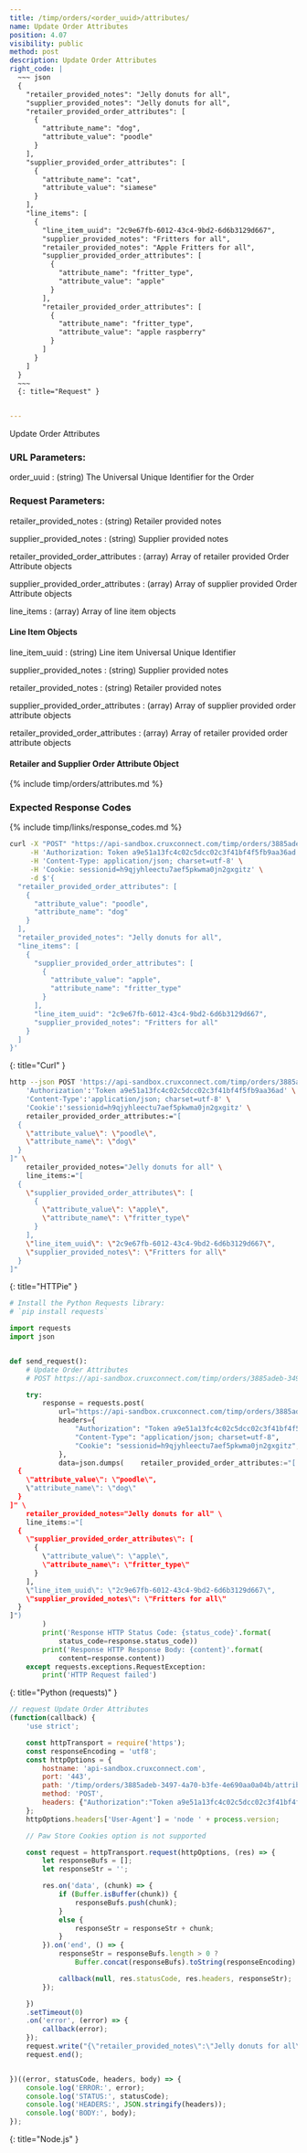 ```yaml
---
title: /timp/orders/<order_uuid>/attributes/
name: Update Order Attributes
position: 4.07
visibility: public
method: post
description: Update Order Attributes
right_code: |
  ~~~ json
  {
    "retailer_provided_notes": "Jelly donuts for all",
    "supplier_provided_notes": "Jelly donuts for all",
    "retailer_provided_order_attributes": [
      {
        "attribute_name": "dog",
        "attribute_value": "poodle"
      }
    ],
    "supplier_provided_order_attributes": [
      {
        "attribute_name": "cat",
        "attribute_value": "siamese"
      }
    ],
    "line_items": [
      {
        "line_item_uuid": "2c9e67fb-6012-43c4-9bd2-6d6b3129d667",
        "supplier_provided_notes": "Fritters for all",
        "retailer_provided_notes": "Apple Fritters for all",
        "supplier_provided_order_attributes": [
          {
            "attribute_name": "fritter_type",
            "attribute_value": "apple"
          }
        ],
        "retailer_provided_order_attributes": [
          {
            "attribute_name": "fritter_type",
            "attribute_value": "apple raspberry"
          }
        ]
      }
    ]
  }
  ~~~
  {: title="Request" }


---
```

Update Order Attributes

### URL Parameters:

order_uuid
: (string) The Universal Unique Identifier for the Order

### Request Parameters:

retailer_provided_notes
: (string) Retailer provided notes

supplier_provided_notes
: (string) Supplier provided notes

retailer_provided_order_attributes
: (array) Array of retailer provided Order Attribute objects

supplier_provided_order_attributes
: (array) Array of supplier provided Order Attribute objects

line_items
: (array) Array of line item objects

#### Line Item Objects

line_item_uuid
: (string) Line item Universal Unique Identifier

supplier_provided_notes
: (string) Supplier provided notes

retailer_provided_notes
: (string) Retailer provided notes

supplier_provided_order_attributes
: (array) Array of supplier provided order attribute objects

retailer_provided_order_attributes
: (array) Array of retailer provided order attribute objects

#### Retailer and Supplier Order Attribute Object

{% include timp/orders/attributes.md %}

### Expected Response Codes

{% include timp/links/response_codes.md %}


~~~ bash
curl -X "POST" "https://api-sandbox.cruxconnect.com/timp/orders/3885adeb-3497-4a70-b3fe-4e690aa0a04b/attributes/" \
     -H 'Authorization: Token a9e51a13fc4c02c5dcc02c3f41bf4f5fb9aa36ad' \
     -H 'Content-Type: application/json; charset=utf-8' \
     -H 'Cookie: sessionid=h9qjyhleectu7aef5pkwma0jn2gxgitz' \
     -d $'{
  "retailer_provided_order_attributes": [
    {
      "attribute_value": "poodle",
      "attribute_name": "dog"
    }
  ],
  "retailer_provided_notes": "Jelly donuts for all",
  "line_items": [
    {
      "supplier_provided_order_attributes": [
        {
          "attribute_value": "apple",
          "attribute_name": "fritter_type"
        }
      ],
      "line_item_uuid": "2c9e67fb-6012-43c4-9bd2-6d6b3129d667",
      "supplier_provided_notes": "Fritters for all"
    }
  ]
}'

~~~
{: title="Curl" }

~~~ bash
http --json POST 'https://api-sandbox.cruxconnect.com/timp/orders/3885adeb-3497-4a70-b3fe-4e690aa0a04b/attributes/' \
    'Authorization':'Token a9e51a13fc4c02c5dcc02c3f41bf4f5fb9aa36ad' \
    'Content-Type':'application/json; charset=utf-8' \
    'Cookie':'sessionid=h9qjyhleectu7aef5pkwma0jn2gxgitz' \
    retailer_provided_order_attributes:="[
  {
    \"attribute_value\": \"poodle\",
    \"attribute_name\": \"dog\"
  }
]" \
    retailer_provided_notes="Jelly donuts for all" \
    line_items:="[
  {
    \"supplier_provided_order_attributes\": [
      {
        \"attribute_value\": \"apple\",
        \"attribute_name\": \"fritter_type\"
      }
    ],
    \"line_item_uuid\": \"2c9e67fb-6012-43c4-9bd2-6d6b3129d667\",
    \"supplier_provided_notes\": \"Fritters for all\"
  }
]"

~~~
{: title="HTTPie" }

~~~ python
# Install the Python Requests library:
# `pip install requests`

import requests
import json


def send_request():
    # Update Order Attributes
    # POST https://api-sandbox.cruxconnect.com/timp/orders/3885adeb-3497-4a70-b3fe-4e690aa0a04b/attributes/

    try:
        response = requests.post(
            url="https://api-sandbox.cruxconnect.com/timp/orders/3885adeb-3497-4a70-b3fe-4e690aa0a04b/attributes/",
            headers={
                "Authorization": "Token a9e51a13fc4c02c5dcc02c3f41bf4f5fb9aa36ad",
                "Content-Type": "application/json; charset=utf-8",
                "Cookie": "sessionid=h9qjyhleectu7aef5pkwma0jn2gxgitz",
            },
            data=json.dumps(    retailer_provided_order_attributes:="[
  {
    \"attribute_value\": \"poodle\",
    \"attribute_name\": \"dog\"
  }
]" \
    retailer_provided_notes="Jelly donuts for all" \
    line_items:="[
  {
    \"supplier_provided_order_attributes\": [
      {
        \"attribute_value\": \"apple\",
        \"attribute_name\": \"fritter_type\"
      }
    ],
    \"line_item_uuid\": \"2c9e67fb-6012-43c4-9bd2-6d6b3129d667\",
    \"supplier_provided_notes\": \"Fritters for all\"
  }
]")
        )
        print('Response HTTP Status Code: {status_code}'.format(
            status_code=response.status_code))
        print('Response HTTP Response Body: {content}'.format(
            content=response.content))
    except requests.exceptions.RequestException:
        print('HTTP Request failed')

~~~
{: title="Python (requests)" }

~~~ javascript
// request Update Order Attributes
(function(callback) {
    'use strict';

    const httpTransport = require('https');
    const responseEncoding = 'utf8';
    const httpOptions = {
        hostname: 'api-sandbox.cruxconnect.com',
        port: '443',
        path: '/timp/orders/3885adeb-3497-4a70-b3fe-4e690aa0a04b/attributes/',
        method: 'POST',
        headers: {"Authorization":"Token a9e51a13fc4c02c5dcc02c3f41bf4f5fb9aa36ad","Content-Type":"application/json; charset=utf-8","Cookie":"sessionid=h9qjyhleectu7aef5pkwma0jn2gxgitz"}
    };
    httpOptions.headers['User-Agent'] = 'node ' + process.version;

    // Paw Store Cookies option is not supported

    const request = httpTransport.request(httpOptions, (res) => {
        let responseBufs = [];
        let responseStr = '';

        res.on('data', (chunk) => {
            if (Buffer.isBuffer(chunk)) {
                responseBufs.push(chunk);
            }
            else {
                responseStr = responseStr + chunk;
            }
        }).on('end', () => {
            responseStr = responseBufs.length > 0 ?
                Buffer.concat(responseBufs).toString(responseEncoding) : responseStr;

            callback(null, res.statusCode, res.headers, responseStr);
        });

    })
    .setTimeout(0)
    .on('error', (error) => {
        callback(error);
    });
    request.write("{\"retailer_provided_notes\":\"Jelly donuts for all\",\"retailer_provided_order_attributes\":[{\"attribute_name\":\"dog\",\"attribute_value\":\"poodle\"}],\"line_items\":[{\"line_item_uuid\":\"2c9e67fb-6012-43c4-9bd2-6d6b3129d667\",\"supplier_provided_notes\":\"Fritters for all\",\"supplier_provided_order_attributes\":[{\"attribute_name\":\"fritter_type\",\"attribute_value\":\"apple\"}]}]}")
    request.end();


})((error, statusCode, headers, body) => {
    console.log('ERROR:', error);
    console.log('STATUS:', statusCode);
    console.log('HEADERS:', JSON.stringify(headers));
    console.log('BODY:', body);
});

~~~
{: title="Node.js" }
